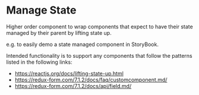 # Manage State

Higher order component to wrap components that expect to have their state managed by their parent by lifting state up.

e.g. to easily demo a state managed component in StoryBook.

Intended functionality is to support any components that follow the patterns listed in the following links:

- https://reactjs.org/docs/lifting-state-up.html
- https://redux-form.com/7.1.2/docs/faq/customcomponent.md/
- https://redux-form.com/7.1.2/docs/api/field.md/
